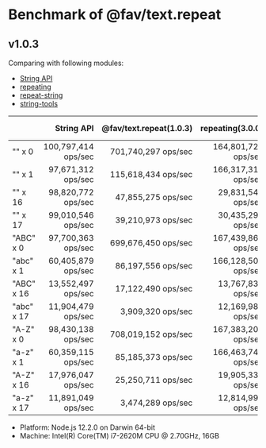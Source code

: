 # Benchmark of @fav/text.repeat

## v1.0.3

Comparing with following modules:

- [String API](https://developer.mozilla.org/en-US/docs/Web/JavaScript/Reference/Global_Objects/String/repeat)
- [repeating](https://www.npmjs.com/package/repeating)
- [repeat-string](https://www.npmjs.com/package/repeat-string)
- [string-tools](https://www.npmjs.com/package/string-tools)

|            | String API          | @fav/text.repeat(1.0.3) | repeating(3.0.0)    | repeat-string(1.6.1) | string-tools(1.0.0) |
|:-----------|--------------------:|------------------------:|--------------------:|---------------------:|--------------------:|
| "" x 0     | 100,797,414 ops/sec |     701,740,297 ops/sec | 164,801,723 ops/sec |  278,759,209 ops/sec | 692,496,309 ops/sec |
| "" x 1     |  97,671,312 ops/sec |     115,618,434 ops/sec | 166,317,314 ops/sec |  701,131,235 ops/sec | 166,868,163 ops/sec |
| "" x 16    |  98,820,772 ops/sec |      47,855,275 ops/sec |  29,831,548 ops/sec |  113,864,015 ops/sec |  28,789,415 ops/sec |
| "" x 17    |  99,010,546 ops/sec |      39,210,973 ops/sec |  30,435,295 ops/sec |  279,528,877 ops/sec |  39,953,720 ops/sec |
| "ABC" x 0  |  97,700,363 ops/sec |     699,676,450 ops/sec | 167,439,869 ops/sec |  148,001,094 ops/sec | 705,829,384 ops/sec |
| "abc" x 1  |  60,405,879 ops/sec |      86,197,556 ops/sec | 166,128,506 ops/sec |  644,306,606 ops/sec |  59,053,775 ops/sec |
| "ABC" x 16 |  13,552,497 ops/sec |      17,122,490 ops/sec |  13,767,838 ops/sec |   69,887,236 ops/sec |   5,747,343 ops/sec |
| "abc" x 17 |  11,904,479 ops/sec |       3,909,320 ops/sec |  12,169,985 ops/sec |   68,911,136 ops/sec |   5,456,082 ops/sec |
| "A-Z" x 0  |  98,430,138 ops/sec |     708,019,152 ops/sec | 167,383,206 ops/sec |  148,815,592 ops/sec | 698,238,236 ops/sec |
| "a-z" x 1  |  60,359,115 ops/sec |      85,185,373 ops/sec | 166,463,741 ops/sec |  697,461,895 ops/sec | 166,944,634 ops/sec |
| "A-Z" x 16 |  17,976,047 ops/sec |      25,250,711 ops/sec |  19,905,337 ops/sec |   67,664,657 ops/sec |  10,402,802 ops/sec |
| "a-z" x 17 |  11,891,049 ops/sec |       3,474,289 ops/sec |  12,814,991 ops/sec |   65,156,057 ops/sec |   9,587,983 ops/sec |

- Platform: Node.js 12.2.0 on Darwin 64-bit
- Machine: Intel(R) Core(TM) i7-2620M CPU @ 2.70GHz, 16GB
